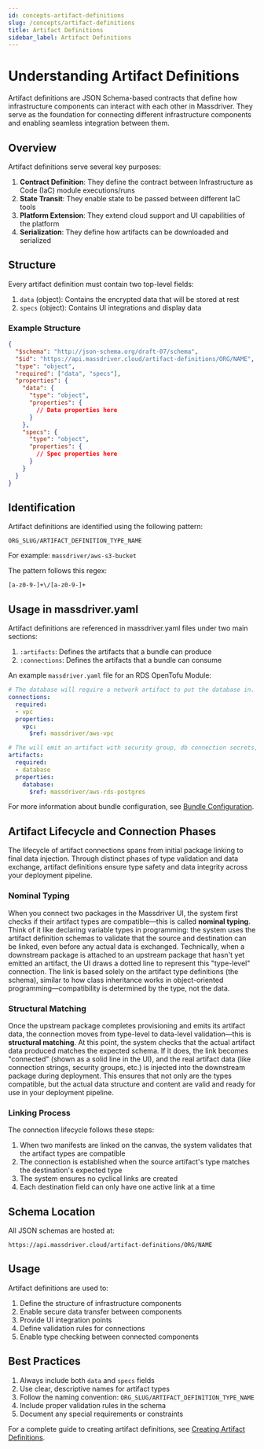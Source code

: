 ```yaml
---
id: concepts-artifact-definitions
slug: /concepts/artifact-definitions
title: Artifact Definitions
sidebar_label: Artifact Definitions
---
```


# Understanding Artifact Definitions

Artifact definitions are JSON Schema-based contracts that define how infrastructure components can interact with each other in Massdriver. They serve as the foundation for connecting different infrastructure components and enabling seamless integration between them.

## Overview

Artifact definitions serve several key purposes:

1. **Contract Definition**: They define the contract between Infrastructure as Code (IaC) module executions/runs
2. **State Transit**: They enable state to be passed between different IaC tools
3. **Platform Extension**: They extend cloud support and UI capabilities of the platform
4. **Serialization**: They define how artifacts can be downloaded and serialized

## Structure

Every artifact definition must contain two top-level fields:

1. `data` (object): Contains the encrypted data that will be stored at rest
2. `specs` (object): Contains UI integrations and display data

### Example Structure

```json
{
  "$schema": "http://json-schema.org/draft-07/schema",
  "$id": "https://api.massdriver.cloud/artifact-definitions/ORG/NAME",
  "type": "object",
  "required": ["data", "specs"],
  "properties": {
    "data": {
      "type": "object",
      "properties": {
        // Data properties here
      }
    },
    "specs": {
      "type": "object",
      "properties": {
        // Spec properties here
      }
    }
  }
}
```

## Identification

Artifact definitions are identified using the following pattern:

```
ORG_SLUG/ARTIFACT_DEFINITION_TYPE_NAME
```

For example: `massdriver/aws-s3-bucket`

The pattern follows this regex:
```
[a-z0-9-]+\/[a-z0-9-]+
```

## Usage in massdriver.yaml

Artifact definitions are referenced in massdriver.yaml files under two main sections:

1. `:artifacts`: Defines the artifacts that a bundle can produce
2. `:connections`: Defines the artifacts that a bundle can consume

An example `massdriver.yaml` file for an RDS OpenTofu Module:
```yaml
# The database will require a network artifact to put the database in.
connections:
  required:
  - vpc
  properties:
    vpc:
      $ref: massdriver/aws-vpc

# The will emit an artifact with security group, db connection secrets, and iam policies
artifacts:
  required:
  - database
  properties:
    database:
      $ref: massdriver/aws-rds-postgres
```

For more information about bundle configuration, see [Bundle Configuration](/bundles/configuration).

## Artifact Lifecycle and Connection Phases

The lifecycle of artifact connections spans from initial package linking to final data injection. Through distinct phases of type validation and data exchange, artifact definitions ensure type safety and data integrity across your deployment pipeline.

### Nominal Typing

When you connect two packages in the Massdriver UI, the system first checks if their artifact types are compatible—this is called **nominal typing**. Think of it like declaring variable types in programming: the system uses the artifact definition schemas to validate that the source and destination can be linked, even before any actual data is exchanged. Technically, when a downstream package is attached to an upstream package that hasn't yet emitted an artifact, the UI draws a dotted line to represent this "type-level" connection. The link is based solely on the artifact type definitions (the schema), similar to how class inheritance works in object-oriented programming—compatibility is determined by the type, not the data.

### Structural Matching

Once the upstream package completes provisioning and emits its artifact data, the connection moves from type-level to data-level validation—this is **structural matching**. At this point, the system checks that the actual artifact data produced matches the expected schema. If it does, the link becomes "connected" (shown as a solid line in the UI), and the real artifact data (like connection strings, security groups, etc.) is injected into the downstream package during deployment. This ensures that not only are the types compatible, but the actual data structure and content are valid and ready for use in your deployment pipeline.

### Linking Process
The connection lifecycle follows these steps:

1. When two manifests are linked on the canvas, the system validates that the artifact types are compatible
2. The connection is established when the source artifact's type matches the destination's expected type
3. The system ensures no cyclical links are created
4. Each destination field can only have one active link at a time

## Schema Location

All JSON schemas are hosted at:
```
https://api.massdriver.cloud/artifact-definitions/ORG/NAME
```

## Usage

Artifact definitions are used to:

1. Define the structure of infrastructure components
2. Enable secure data transfer between components
3. Provide UI integration points
4. Define validation rules for connections
5. Enable type checking between connected components


## Best Practices

1. Always include both `data` and `specs` fields
2. Use clear, descriptive names for artifact types
3. Follow the naming convention: `ORG_SLUG/ARTIFACT_DEFINITION_TYPE_NAME`
4. Include proper validation rules in the schema
5. Document any special requirements or constraints

For a complete guide to creating artifact definitions, see [Creating Artifact Definitions](/guides/custom-artifact-definition). 
